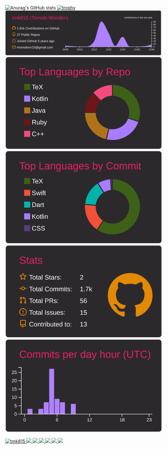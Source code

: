 ![Anurag's GitHub stats](https://github-readme-stats.vercel.app/api?username=tmk815&show_icons=true&theme=radical)
[![trophy](https://github-profile-trophy.vercel.app/?username=tmk815&theme=onedark)](https://github.com/ryo-ma/github-profile-trophy)
[![](https://raw.githubusercontent.com/tmk815/tmk815/main/profile-summary-card-output/monokai/0-profile-details.svg)](https://github.com/vn7n24fzkq/github-profile-summary-cards)
[![](https://raw.githubusercontent.com/tmk815/tmk815/main/profile-summary-card-output/monokai/1-repos-per-language.svg)](https://github.com/vn7n24fzkq/github-profile-summary-cards) [![](https://raw.githubusercontent.com/tmk815/tmk815/main/profile-summary-card-output/monokai/2-most-commit-language.svg)](https://github.com/vn7n24fzkq/github-profile-summary-cards)
[![](https://raw.githubusercontent.com/tmk815/tmk815/main/profile-summary-card-output/monokai/3-stats.svg)](https://github.com/vn7n24fzkq/github-profile-summary-cards) [![](https://raw.githubusercontent.com/tmk815/tmk815/main/profile-summary-card-output/monokai/4-productive-time.svg)](https://github.com/vn7n24fzkq/github-profile-summary-cards)


<p align="left"> 
  <a href="https://github.com/tmk815/tmk815/">
    <img src="https://komarev.com/ghpvc/?username=tmk815" alt="tmk815" />
  </a>
  <a href="http://twitter.com/tmk815">
    <img height="20" src="https://img.shields.io/twitter/follow/tmk815?label=Twitter&logo=twitter&style=flat" />
  </a>
  <a href="https://github.com/tmk815">
    <img height="20" src="https://img.shields.io/github/followers/tmk815?label=follow&logo=github&style=flat" />
  </a>
  <a href="https://www.reddit.com/user/tmk815">
    <img height="20" src="https://img.shields.io/reddit/user-karma/combined/tmk815?label=Reddit&logo=reddit&style=flat" />
  </a>
  <a href="https://ja.stackoverflow.com/users/19447/m-tomoki">
    <img height="20" src="https://img.shields.io/stackexchange/stackoverflow/r/5720201?label=StackOverflow&logo=stack-overflow&style=flat" />
  </a>
  <a href="http://qiita.com/tmk815">
    <img height="20" src="https://qiita-badge.apiapi.app/s/tmk815/posts.svg" />
  </a>
  <//qiita.com/tmk815">
    <img height="20" src="https://qiita-badge.apiapi.app/s/tmk815/contributions.svg" />
  </a>
</p>
